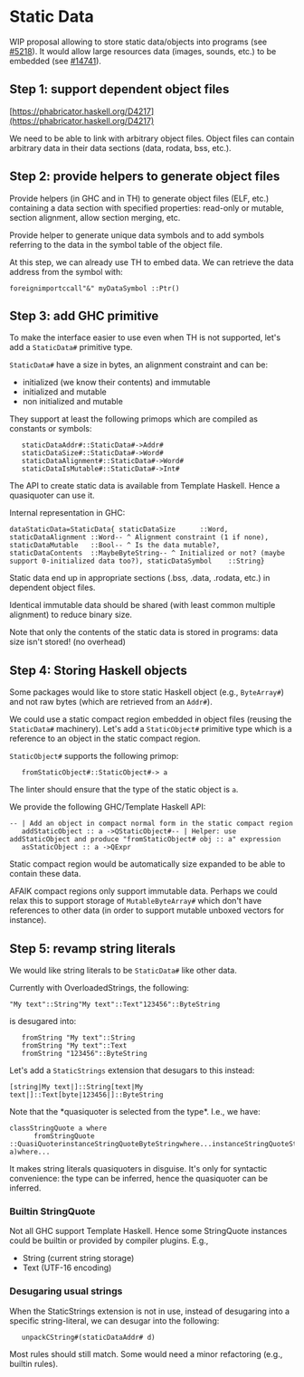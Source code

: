 # Static Data


WIP proposal allowing to store static data/objects into programs (see [\#5218](https://gitlab.haskell.org//ghc/ghc/issues/5218)). It would allow large resources data (images, sounds, etc.) to be embedded (see [\#14741](https://gitlab.haskell.org//ghc/ghc/issues/14741)).

## Step 1: support dependent object files

[https://phabricator.haskell.org/D4217](https://phabricator.haskell.org/D4217)


We need to be able to link with arbitrary object files. Object files can contain arbitrary data in their data sections (data, rodata, bss, etc.).

## Step 2: provide helpers to generate object files


Provide helpers (in GHC and in TH) to generate object files (ELF, etc.) containing a data section with specified properties: read-only or mutable, section alignment, allow section merging, etc.


Provide helper to generate unique data symbols and to add symbols referring to the data in the symbol table of the object file.


At this step, we can already use TH to embed data. We can retrieve the data address from the symbol with:

```
foreignimportccall"&" myDataSymbol ::Ptr()
```

## Step 3: add GHC primitive


To make the interface easier to use even when TH is not supported, let's add a `StaticData#` primitive type.

`StaticData#` have a size in bytes, an alignment constraint and can be:

- initialized (we know their contents) and immutable
- initialized and mutable
- non initialized and mutable


They support at least the following primops which are compiled as constants or
symbols:

```
   staticDataAddr#::StaticData#->Addr#
   staticDataSize#::StaticData#->Word#
   staticDataAlignment#::StaticData#->Word#
   staticDataIsMutable#::StaticData#->Int#
```


The API to create static data is available from Template Haskell. Hence a
quasiquoter can use it.


Internal representation in GHC:

```
dataStaticData=StaticData{ staticDataSize      ::Word, staticDataAlignment ::Word-- ^ Alignment constraint (1 if none), staticDataMutable   ::Bool-- ^ Is the data mutable?, staticDataContents  ::MaybeByteString-- ^ Initialized or not? (maybe support 0-initialized data too?), staticDataSymbol    ::String}
```


Static data end up in appropriate sections (.bss, .data, .rodata, etc.) in dependent object files.


Identical immutable data should be shared (with least common multiple alignment) to reduce binary size.


Note that only the contents of the static data is stored in programs: data size
isn't stored! (no overhead)

## Step 4: Storing Haskell objects


Some packages would like to store static Haskell object (e.g., `ByteArray#`) and not raw bytes (which are retrieved from an
`Addr#`).


We could use a static compact region embedded in object files (reusing the `StaticData#` machinery). Let's add a
`StaticObject#` primitive type which is a reference to an object in the static
compact region.

`StaticObject#` supports the following primop:

```
   fromStaticObject#::StaticObject#-> a
```


The linter should ensure that the type of the static object is `a`.


We provide the following GHC/Template Haskell API:

```
-- | Add an object in compact normal form in the static compact region
   addStaticObject :: a ->QStaticObject#-- | Helper: use addStaticObject and produce "fromStaticObject# obj :: a" expression
   asStaticObject :: a ->QExpr
```


Static compact region would be automatically size expanded to be able to contain
these data.


AFAIK compact regions only support immutable data. Perhaps we could relax this
to support storage of `MutableByteArray#` which don't have references to other data
(in order to support mutable unboxed vectors for instance).

## Step 5: revamp string literals


We would like string literals to be `StaticData#` like other data.


Currently with OverloadedStrings, the following:

```
"My text"::String"My text"::Text"123456"::ByteString
```


is desugared into:

```
   fromString "My text"::String
   fromString "My text"::Text
   fromString "123456"::ByteString
```


Let's add a `StaticStrings` extension that desugars to this instead:

```
[string|My text|]::String[text|My text|]::Text[byte|123456|]::ByteString
```


Note that the \*quasiquoter is selected from the type\*. I.e., we have:

```
classStringQuote a where
      fromStringQuote ::QuasiQuoterinstanceStringQuoteByteStringwhere...instanceStringQuoteStringwhere...instanceStringQuoteTextwhere...instanceStringQuote(Ptr a)where...
```


It makes string literals quasiquoters in disguise. It's only for syntactic convenience: the type can be inferred, hence the quasiquoter can be inferred.

### Builtin StringQuote


Not all GHC support Template Haskell. Hence some StringQuote instances could be builtin or provided by compiler plugins. E.g.,

- String (current string storage)
- Text (UTF-16 encoding)

### Desugaring usual strings


When the StaticStrings extension is not in use, instead of desugaring into a specific string-literal, we can desugar into the following:

```
   unpackCString#(staticDataAddr# d)
```


Most rules should still match. Some would need a minor refactoring (e.g., builtin rules).

